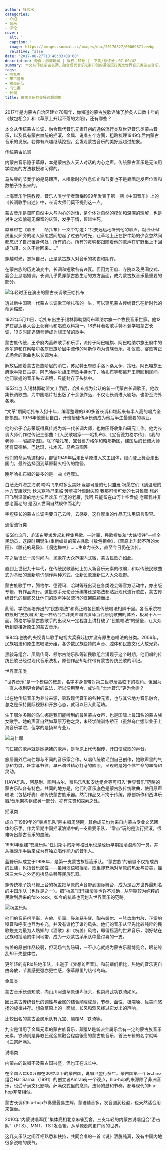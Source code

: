 ```yaml
---
author: 钱恋水
categories:
- 介绍
- 音乐
- 评论
cover:
  alt: ''
  caption: ''
  image: https://images.soomal.cc/images/doc/20170827/00069871.webp
  relative: false
date: '2017-08-27T18:40:33+08:00'
description: 源自：澎湃新闻 | 版权：转载 |  平均/总评分：07.00/42
summary: 本文从传统蒙古长调、融合现代音乐元素开创的通俗流行类及世界音乐类蒙古音乐，以及具有蒙古血统的摇滚、金属、说唱五个方面，粗略梳理1949年后内蒙古音乐的发展。若你有兴趣继续挖掘，会发现蒙古音乐的美好远超过想象。
tags:
- 哈扎布
- 蒙古音乐
- 杭盖乐队
- 乌仁娜
- 长调
title: 蒙古音乐的美好远超想象
---
```


2017年是内蒙古自治区建立70周年，你知道的蒙古族歌谣除了脍炙人口数十年的《敖包相会》和《草原上升起不落的太阳》，还有哪些？

本文从传统蒙古长调、融合现代音乐元素开创的通俗流行类及世界音乐类蒙古音乐，以及具有蒙古血统的摇滚、金属、说唱五个方面，粗略梳理1949年后内蒙古音乐的发展。若你有兴趣继续挖掘，会发现蒙古音乐的美好远超过想象。

传统蒙古长调

内蒙古音乐隐于草原，本是蒙古族人天人对话的内心之声。传统蒙古音乐是无法用学院派的方法教授和习得的。

马头琴的节奏学的是马蹄声，人唱歌时的气息仰止和节奏也不是靠固定发声位置和数拍子练出来的。

上海音乐学院教授、音乐人类学学者萧梅1999年发表于第一期《中国音乐》上的《长调歌手自述》中，长调大师们莫不提到这一点。

蒙古音乐是孤旷自然中人与内心的对话，是个体对自然的模仿和深深的理解，也是对生之欢愉毫无保留的庆贺，发乎于情，超越生死。

席慕容在《歌王――哈扎布》一文中写道：“只要远远地听到他的歌声，就会让毡房里火炉旁的老人家忽然间想起了过去的时光，让草地上正在挤牛奶的少女忽然间都忘记了自己置身何处；所有的心，所有的灵魂都跟随着他的歌声在旷野里上下回旋飞翔，久久不肯回来……”

穿越时光，忘掉自己，正是蒙古族人对音乐的初衷和期许。

在蒙古族的历史演变中，长调和短歌各有兴衰。但因为王府、寺院以及民间仪式、宴会上忌唱短调，长调几乎贯穿蒙古族生活的方方面面，成为蒙古族音乐最重要的部分。

![年轻时正在演出的蒙古长调歌王哈扎布](https://images.soomal.cc/images/doc/20170827/00069870_01.webp)





透过新中国第一代蒙古长调歌王哈扎布的一生，可以窥见蒙古传统音乐在新时代的命运缩影。

1922年5月11日，哈扎布出生于锡林郭勒盟阿布罕纳尔旗一个牧民音乐世家。他12岁在那达慕大会上获赛马和唱歌双料第一，18岁拜著名歌手特木登学唱蒙古长调，19岁时即追随师傅成为旗王爷的歌手。

蒙古族传统，王爷府内蓄养歌手和乐手，流传于阿巴嘎旗、阿巴哈纳尔旗王府中的潮尔道和在察哈尔各旗贵族阶层中流传的阿斯尔均为贵族音乐，礼仪歌、宴歌等正式场合的歌曲也以长调为主。

解放后随着蒙古贵族阶层的消亡，苏尼特王府歌手洛卜桑太伊、策旺，阿巴嘎旗王府歌手斯日古楞，阿巴哈纳尔旗王府歌手特木丁、哈扎布等都离开王府回到民间。他们掌握的音乐失去语境，只能封存于头脑中。

1952年加入锡林郭勒盟文工团后，哈扎布成为公认的新一代蒙古长调歌王。他收集长调歌曲，为中国唱片社出版了十余张作品，不仅让长调进入剧场，也带至海外各地。

“文革”期间哈扎布入狱十年，编写整理的380多首长调和堆起来有半人高的唱片全部损毁。1976年他重获自由，开班授徒传承长调成为他后半生最重要的事业。

他的弟子哈苏荣既得真传成为新一代长调大师，也做田野收集和研究工作。他为长调大师们作过传记三部曲：《人民歌唱家――哈扎布》、《宝音德力格尔传》、《我的老师――昭那斯图》。除了哈扎布、宝音德力格尔和昭那斯图，建国后的长调大师还有莫德格、巴达玛、扎木苏、马希马图等。

他们的命运轨迹相似，都循1949年后走出草原进入文工团体，继而登上舞台走出国门，最终选择回到草原薪火相传的路径。

晚年哈扎布唱的最多的是一曲《老雁》。




白茫茫外海之海滨
啼鸣飞来时多么美好
我那可爱的七只雏雁
祝愿它们飞到温暖的地方安康欢乐
秋末寒冷己来临
芳草枝叶调谢失颜
我那可怜可爱的七只雏雁
想必已飞到温暖的地方安居欢乐
年迈的老雁，我呵
只能留在山河上空盘旋
老雁我并非想老而老的
是因人世间自然规律而老的


字短腔长的蒙古长调需要自己去听，去感受，这样厚重的作品无法用语言形容。

通俗流行类

1958年3月，毛泽东要求发起和搜集民歌。一时间，民歌搜集和“大炼钢铁”一样全民动员，这段时期诞生/重新编排的蒙古民歌《敖包相会》、《草原上升起不落的太阳》、《雕花的马鞍》、《嘎达梅林》......生命力长久，直至今日仍在流传。

在之后很长一段时间内，民歌在大众范围内式微，蒙古民歌亦如此。

直到上世纪九十年代，在传统民歌基础上加入新音乐元素的改编，和以传统民歌曲式为基础的重新填词创作两种方式，让新民歌重新进入大众视野。

蒙古族歌手中，腾格尔、德德玛、哈琳等既出现在各类晚会等官方活动中，亦出版专辑，有作品流行。这批歌手无论音乐编排还是唱法都贴近现代流行歌曲，蒙古传统音乐的根底又让他们的歌声冲破流行的框架脱颖而出。

此前，学院派培养出的“民族唱法”和真正的各民族传统唱法相隔千里。各音乐院校教授的“民族唱法“是一种结合西洋美声唱法演绎当代原创歌曲的体系，极易千人一面。腾格尔等蒙古族歌手的出现从一定程度上讲打破了“民族唱法”的壁垒，让大众听到更接近原生的蒙古音乐。

1984年创办的央视青年歌手电视大奖赛起初并没有原生态唱法的分类。2006年，民族唱法和原生态唱法分组，各少数民族独特的声音、腔体和民族文化大放光彩。

黑骏马组合、凤凰传奇、额尔古纳乐队等新民歌组合涌现于这个时期。他们唱的传统民歌已经过现代音乐洗礼，原创作品却始终带有蒙古传统民歌的印记。



世界音乐类

“世界音乐”是一个模糊的概念，名字本身自带对第三世界居高临下的视角。但因为一直未找到更合适的说法，所以沿用至今。或许叫“土地音乐”更为合适？

以在地传统音乐为养分来源，吸取现代音乐的各种元素，也与其它地方音乐融合，总之是保持国际视野和开放心态，就可以归入此范畴。

生于鄂尔多斯的乌仁娜是我们能听到的最美蒙古女声，也是国际上最知名的蒙古族女歌手。她的声音自然如草原万物之灵，未经学院训练矫正（虽然乌仁娜毕业于上海音乐学院，但学的是扬琴专业）。

![乌仁娜](https://images.soomal.cc/images/doc/20141103/00047099.webp)





乌仁娜的歌声就是她姥姥的歌声，是草原上代代相传，开口便成歌的声音。

旅居国外后乌仁娜与不同的音乐家合作。从唱传统歌谣到自己创作，她歌声里的气息和力度，吐字与节律，早已渡过精心打磨的阶段，呈现的是她个体生命的丰饶和灵动。



HAYA乐队、阿基耐、图利古尔、奈热乐队和安达组合等可归入“世界音乐”范畴的蒙古乐队各有特色。共同的地方是，他们的音乐底色是蒙古族传统歌曲，使用原声唱法（包括呼麦）和传统蒙古族乐器。然而作品又不拘于传统，原创新作和西洋乐器/音乐架构组成另一部分，亦有先锋和探索之处。




摇滚类

成立于1989年的“零点乐队”除主唱周晓鸥，其余成员均为来自内蒙古专业文艺团体的乐手。作为早期中国摇滚浪潮中的一支重要乐队，“零点”玩的是流行摇滚，很难听出蒙古音乐的血统。

1990年组建“苍鹰乐队”任贝斯手的斯琴格日乐也是经历早期摇滚浪潮的一员，并从摇滚乐手后来成为有独立唱作能力的音乐人。

蓝野乐队成立于1998年，是第一支蒙古族摇滚乐队。“蒙古族”的前缀不仅指成员的民族，也指音乐属性――虽用汉语唱摇滚，歌里却充满对草原的热爱与赞美，摇滚三大件之外还包括马头琴等民族乐器。



穿传统袍子执马鞭上台的杭盖把草原的声音带到国际舞台，成为是西方世界最知名的中国乐队（也许是之一）。把“杭盖”归于摇滚类也许不准确，从早期较为纯粹的民歌到后来的folk-rock，如今的杭盖也可划入世界音乐的范畴。

![杭盖乐队](https://images.soomal.cc/images/doc/20150209/00049266.webp)







他们的音乐很平衡，吉他、贝司、鼓和马头琴、陶布竖尔、三弦势均力敌，正常的嗓音和呼麦也互为补充，并没有谁抢了谁的风头。他们的音乐从早先比较纯粹的民歌蜕变为最为人熟知的《酒歌》和《杭盖》风格，即偏摇滚的世界音乐，刚好站在民族和摇滚的中间地带，成为一众蒙古系乐队中最讨喜的一支。

杭盖的原创作品较弱，但现场气势磅礴，一不小心就成为蒙古乐器博览会，眼花缭乱却不失整体性。

更年轻的有Rid热地乐队，出道于《梦想的声音》。和前辈们相比，热地的音乐更自由奔放，节奏感更强亦更性感，像草原里的热带岛屿。

金属类

蒙古音乐长调短歌，向山川河流草原谦卑低头，也崇尚武功铁骑如风。

因此蒙古传统音乐的调性与金属的结合顺理成章，节奏、血性、极端嗓、优美而悠扬的旋律共存。想象草原上的一面旗，长风和烈风经过它发出的声响。

比较出名的蒙古金属乐队有九宝、颠覆M、铁骑等。

九宝是借用了金属元素的蒙古族音乐，颠覆M是新派金属乐含有一定的蒙古族音乐元素，铁骑则是异教民谣金属融合程度很高的蒙古族音乐，首张专辑的名字就叫《血祭萨满》。





说唱类

内蒙古的说唱不及蒙古国兴盛，但也正在成长中。

在全国人口60%都在30岁以下的蒙古国，说唱已盛行多年。蒙古国第一个techno组合Har Sarnai（1991）的创立者Amraa有一个观点，hip-hop的来源除了非洲音乐，也受萨满文化影响。萨满仪式里的念诵，法师的鼓和节奏，都与现代的hip-hop非常相似。

蒙古长调和hip-hop节奏重叠易生辉，蒙语辅音多，发音圆润轻盈，也天然适合用来饶舌。

2010年“内蒙说唱军团”集体亮相北京麻雀瓦舍，三支年轻的内蒙古说唱组合“游击队”（PTS）、MNT、TST发合辑，从草原走向更广阔的世界。

这几支乐队之间互相熟悉和扶持，共同合唱的一首《说》洒脱纯真，没有中国内地很多说唱的戾气。